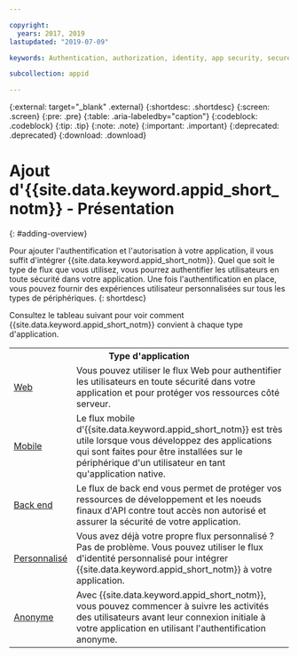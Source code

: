 ```yaml
---

copyright:
  years: 2017, 2019
lastupdated: "2019-07-09"

keywords: Authentication, authorization, identity, app security, secure, application identity, app to app, access token

subcollection: appid

---
```


{:external: target="_blank" .external}
{:shortdesc: .shortdesc}
{:screen: .screen}
{:pre: .pre}
{:table: .aria-labeledby="caption"}
{:codeblock: .codeblock}
{:tip: .tip}
{:note: .note}
{:important: .important}
{:deprecated: .deprecated}
{:download: .download}


# Ajout d'{{site.data.keyword.appid_short_notm}} - Présentation
{: #adding-overview}


Pour ajouter l'authentification et l'autorisation à votre application, il vous suffit d'intégrer {{site.data.keyword.appid_short_notm}}. Quel que soit le type de flux que vous utilisez, vous pourrez authentifier les utilisateurs en toute sécurité dans votre application. Une fois l'authentification en place, vous pouvez fournir des expériences utilisateur personnalisées sur tous les types de périphériques.
{: shortdesc}


Consultez le tableau suivant pour voir comment {{site.data.keyword.appid_short_notm}} convient à chaque type d'application.

<table>
    <tr>
        <th colspan=2>Type d'application</th>
    </tr>
    <tr>
        <td><a href="/docs/services/appid?topic=appid-web-apps#web-apps" target="_blank">Web </a></td>
        <td>Vous pouvez utiliser le flux Web pour authentifier les utilisateurs en toute sécurité dans votre application et pour protéger vos ressources côté serveur.</td>
    </tr>
    <tr>
        <td><a href="/docs/services/appid?topic=appid-mobile-apps#mobile-apps" target="_blank">Mobile </a></td>
        <td>Le flux mobile d'{{site.data.keyword.appid_short_notm}} est très utile lorsque vous développez des applications qui sont faites pour être installées sur le périphérique d'un utilisateur en tant qu'application native.</td>
    </tr>
    <tr>
        <td><a href="/docs/services/appid?topic=appid-backend#backend" target="_blank">Back end </a></td>
        <td>Le flux de back end vous permet de protéger vos ressources de développement et les noeuds finaux d'API contre tout accès non autorisé et assurer la sécurité de votre application.</td>
    </tr>
    <tr>
        <td><a href="/docs/services/appid?topic=appid-custom-auth#custom-auth" target="_blank">Personnalisé </a></td>
        <td>Vous avez déjà votre propre flux personnalisé ? Pas de problème. Vous pouvez utiliser le flux d'identité personnalisé pour intégrer {{site.data.keyword.appid_short_notm}} à votre application.</td>
    </tr>
    <tr>
        <td><a href="/docs/services/appid?topic=appid-anonymous#anonymous" target="_blank">Anonyme</a></td>
        <td>Avec {{site.data.keyword.appid_short_notm}}, vous pouvez commencer à suivre les activités des utilisateurs avant leur connexion initiale à votre application en utilisant l'authentification anonyme.</td>
    </tr>
</table>
